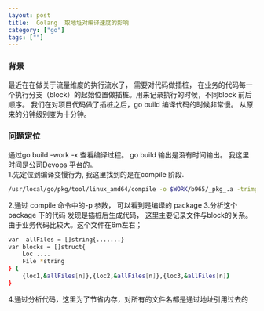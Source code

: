 ```yaml
---
layout: post
title:  Golang  取地址对编译速度的影响
category: ["go"]
tags: [""]
---
```


### 背景

  最近在在做关于流量维度的执行流水了， 需要对代码做插桩， 在业务的代码每一个执行分支（block）的起始位置做插桩。用来记录执行的时候，不同block 前后顺序。 
  我们在对项目代码做了插桩之后，go build 编译代码的时候非常慢。 从原来的分钟级别变为十分钟。


### 问题定位
通过go build -work -x 查看编译过程。  go build 输出是没有时间输出。 我这里时间是公司Devops 平台的。  
1.先定位到编译变慢行为, 我这里找到的是在compile  阶段. 
```bash
/usr/local/go/pkg/tool/linux_amd64/compile -o $WORK/b965/_pkg_.a -trimpath "$WORK/b919=>" -p package -lang=go1.15 -complete -buildid xxx -goversion go1.15.15 -D "" -importcfg $WORK/b919/importcfg -pack -c=4 ./cover.go
````

2.通过 compile  命令中的-p 参数， 可以看到是编译的 package
3.分析这个package 下的代码
发现是插桩后生成代码， 这里主要记录文件与block的关系。 由于业务代码比较大。这个文件在6m左右；
```bash
var  allFiles = []string{.......}
var blocks = []struct{
    Loc ....
    File *string
} {
    {loc1,&allFiles[n]},{loc2,&allFiles[n]},{loc3,&allFiles[n]}
}
```

4.通过分析代码，这里为了节省内存，对所有的文件名都是通过地址引用过去的
